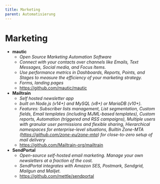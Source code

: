 ```yaml
---
title: Marketing
parent: Automatisierung
---
```


# Marketing
- **mautic**
    - *Open Source Marketing Automation Software*
    - *Connect with your contacts over channels like Emails, Text Messages, Social media, and Focus Items.*
    - *Use performance metrics in Dashboards, Reports, Points, and Stages to measure the efficiency of your marketing strategy.*
    - *Forms, landing pages*
    - <https://github.com/mautic/mautic>
- **Mailtrain**
  - *Self hosted newsletter app*
  - *built on Node.js (v14+) and MySQL (v8+) or MariaDB (v10+).*
  - *Features: Subscriber lists management, List segmentation, Custom fields, Email templates (including MJML-based templates), Custom reports,
    Automation (triggered and RSS campaigns), Multiple users with granular user permissions and flexible sharing, Hierarchical namespaces for enterprise-level situations, 
    Builtin Zone-MTA (https://github.com/zone-eu/zone-mta) for close-to-zero setup of mail delivery*
  - <https://github.com/Mailtrain-org/mailtrain> 
- **SendPortal**
    - *Open-source self-hosted email marketing. Manage your own newsletters at a fraction of the cost.*
    - *SendPortal integrates with Amazon SES, Postmark, Sendgrid, Mailgun and Mailjet.* 
    - <https://github.com/mettle/sendportal> 

